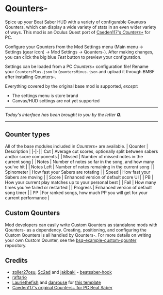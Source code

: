 # Qounters-

Spice up your Beat Saber HUD with a variety of configurable ~~Counters~~ Qounters, which can display a wide variety of stats in an even wider variety of ways.
This mod is an Oculus Quest port of [Caeden117's *Counters+*](https://github.com/Caeden117/CountersPlus) for PC.

Configure your Qounters from the Mod Settings menu (Main menu → Settings (gear icon) → Mod Settings → Qounters-). After making changes, you can click the big blue _Test_ button to preview your configuration.

Settings can be loaded from a PC *Counters+* configuration file! Rename your `CountersPlus.json` to `QountersMinus.json` and upload it through BMBF after installing Qounters-.

Everything covered by the original base mod is supported, *except*:
- The settings menu is store brand
- Canvas/HUD settings are not yet supported

---

*Today's interface has been brought to you by the letter **Q***.

---

## Qounter types
All of the base modules included in *Counters+* are available.
| Qounter | Description |
|-|-|
| Cut | Average cut scores, optionally split between sabers and/or score components |
| Missed | Number of missed notes in the current song |
| Notes | Number of notes so far in the song, and how many you've hit |
| Notes Left | Number of notes remaining in the current song |
| Spinometer | How fast your Sabers are rotating |
| Speed | How fast your Sabers are moving |
| Score | Enhanced version of default score UI |
| PB | How your current play matches up to your personal best |
| Fail | How many times you've failed or restarted |
| Progress | Enhanced version of default song timer |
| PP | For ranked songs, how much PP you will get for your current performance |

## Custom Qounters

Mod developers can easily write Custom Qounters as standalone mods with Qounters- as a dependency. Creating, positioning, and configuring the Custom Qounters is all handled by Qounters-. For more details on writing your own Custom Qounter, see the [bsq-example-custom-qounter](https://github.com/danrouse/bsq-example-custom-qounter) repository.

## Credits

* [zoller27osu](https://github.com/zoller27osu), [Sc2ad](https://github.com/Sc2ad) and [jakibaki](https://github.com/jakibaki) - [beatsaber-hook](https://github.com/sc2ad/beatsaber-hook)
* [raftario](https://github.com/raftario)
* [Lauriethefish](https://github.com/Lauriethefish) and [danrouse](https://github.com/danrouse) for [this template](https://github.com/Lauriethefish/quest-mod-template)
* [Caeden117's original Counters+ for PC Beat Saber](https://github.com/Caeden117/CountersPlus)
